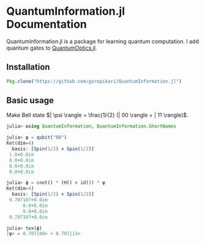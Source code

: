 # QuantumInformation.jl Documentation

QuantumInformation.jl is a package for learning quantum computation.
I add quantum gates to [QuantumOptics.jl](https://github.com/qojulia/QuantumOptics.jl).

## Installation
```julia
Pkg.clone("https://github.com/goropikari/QuantumInformation.jl")
```

## Basic usage
Make Bell state $| \psi \rangle = \frac{1}{2} (| 00 \rangle + | 11 \rangle)$.
```julia
julia> using QuantumInformation, QuantumInformation.ShortNames

julia> ψ = qubit("00")
Ket(dim=4)
  basis: [Spin(1/2) ⊗ Spin(1/2)]
 1.0+0.0im
 0.0+0.0im
 0.0+0.0im
 0.0+0.0im

julia> ϕ = cnot() * (H() ⊗ id()) * ψ
Ket(dim=4)
  basis: [Spin(1/2) ⊗ Spin(1/2)]
 0.707107+0.0im
      0.0+0.0im
      0.0+0.0im
 0.707107+0.0im

julia> tex(ϕ)
|ψ> = 0.707|00> + 0.707|11>
```
